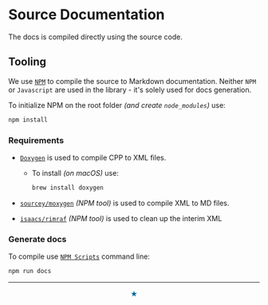 # Source Documentation

The docs is compiled directly using the source code.

## Tooling

We use [`NPM`](https://www.npmjs.com/) to compile the source to Markdown documentation.  Neither `NPM` or `Javascript` are used in the library - it's solely used for docs generation.

To initialize NPM on the root folder *(and create `node_modules`)* use:
```bash
npm install
```

### Requirements

* [`Doxygen`](https://www.doxygen.nl/) is used to compile CPP to XML files.
  - To install *(on macOS)* use:
     ```bash
     brew install doxygen
     ```

* [`sourcey/moxygen`](https://www.npmjs.com/package/moxygen) *(NPM tool)* is used to compile XML to MD files.
* [`isaacs/rimraf`](https://www.npmjs.com/package/rimraf) *(NPM tool)* is used to clean up the interim XML

### Generate docs

To compile use [`NPM Scripts`](https://docs.npmjs.com/cli/v7/using-npm/scripts) command line:

```bash
npm run docs
```

----------
<p align="center" style="color:#069">&#9733;</p>
